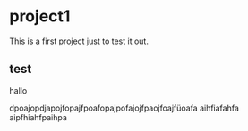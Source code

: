 # project1
This is a first project just to test it out.

## test

hallo

dpoajopdjapojfopajfpoafopajpofajojfpaojfoajfüoafa
aihfiafahfa
aipfhiahfpaihpa